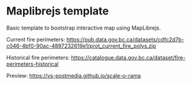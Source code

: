 # Maplibrejs template
Basic template to bootstrap interactive map using MapLibrejs.

Current fire perimeters: https://pub.data.gov.bc.ca/datasets/cdfc2d7b-c046-4bf0-90ac-4897232619e1/prot_current_fire_polys.zip

Historical fire perimeters: https://catalogue.data.gov.bc.ca/dataset/fire-perimeters-historical

Preview: https://vs-postmedia.github.io/scale-o-rama